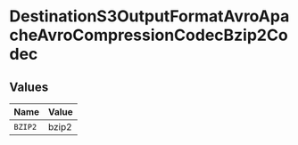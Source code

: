 # DestinationS3OutputFormatAvroApacheAvroCompressionCodecBzip2Codec


## Values

| Name    | Value   |
| ------- | ------- |
| `BZIP2` | bzip2   |